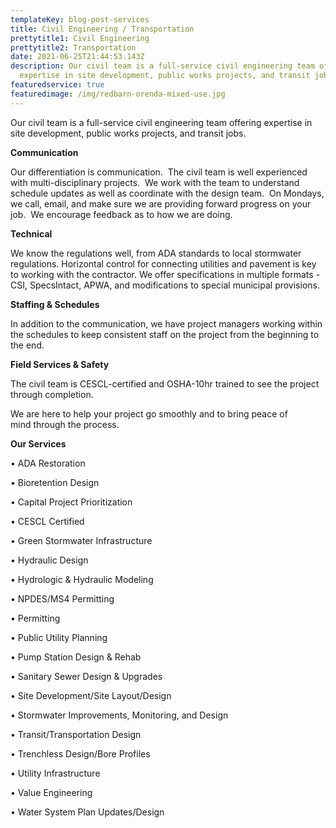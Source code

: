 ```yaml
---
templateKey: blog-post-services
title: Civil Engineering / Transportation
prettytitle1: Civil Engineering
prettytitle2: Transportation
date: 2021-06-25T21:44:53.143Z
description: Our civil team is a full-service civil engineering team offering
  expertise in site development, public works projects, and transit jobs.
featuredservice: true
featuredimage: /img/redbarn-orenda-mixed-use.jpg
---
```

Our civil team is a full-service civil engineering team offering expertise in site development, public works projects, and transit jobs.

**Communication**

Our differentiation is communication.  The civil team is well experienced with multi-disciplinary projects.  We work with the team to understand schedule updates as well as coordinate with the design team.  On Mondays, we call, email, and make sure we are providing forward progress on your job.  We encourage feedback as to how we are doing.

**​Technical**

We know the regulations well, from ADA standards to local stormwater regulations. Horizontal control for connecting utilities and pavement is key to working with the contractor. We offer specifications in multiple formats - CSI, SpecsIntact, APWA, and modifications to special municipal provisions.

**​Staffing & Schedules**

In addition to the communication, we have project managers working within the schedules to keep consistent staff on the project from the beginning to the end.

**Field Services & Safety**

The civil team is CESCL-certified and OSHA-10hr trained to see the project through completion.

We are here to help your project go smoothly and to bring peace of mind through the process.

<!--EndFragment-->

**Our Services**

• ADA Restoration

• Bioretention Design

• Capital Project Prioritization

• CESCL Certified

• Green Stormwater Infrastructure

• Hydraulic Design

• Hydrologic & Hydraulic Modeling

• NPDES/MS4 Permitting

• Permitting

• Public Utility Planning

• Pump Station Design & Rehab

• Sanitary Sewer Design & Upgrades

• Site Development/Site Layout/Design

• Stormwater Improvements, Monitoring, and Design

• Transit/Transportation Design

• Trenchless Design/Bore Profiles

• Utility Infrastructure

• Value Engineering

• Water System Plan Updates/Design